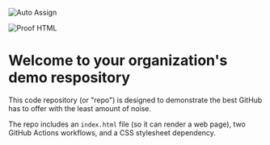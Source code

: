 ![Auto Assign](https://github.com/termproject2024/demo-repository/actions/workflows/auto-assign.yml/badge.svg)

![Proof HTML](https://github.com/termproject2024/demo-repository/actions/workflows/proof-html.yml/badge.svg)

# Welcome to your organization's demo respository
This code repository (or "repo") is designed to demonstrate the best GitHub has to offer with the least amount of noise.

The repo includes an `index.html` file (so it can render a web page), two GitHub Actions workflows, and a CSS stylesheet dependency.
